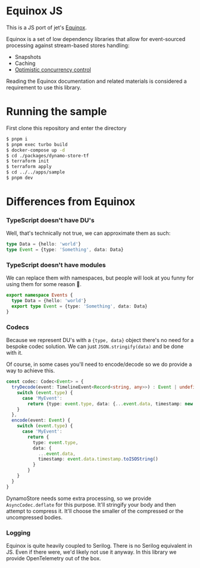 # Equinox JS

This is a JS port of jet's [Equinox](https://github.com/jet/equinox).

Equinox is a set of low dependency libraries that allow for event-sourced processing against stream-based stores handling:
* Snapshots
* Caching
* [Optimistic concurrency control](https://en.wikipedia.org/wiki/Optimistic_concurrency_control)

Reading the Equinox documentation and related materials is considered a requirement to use this library.

# Running the sample

First clone this repository and enter the directory

```sh
$ pnpm i
$ pnpm exec turbo build
$ docker-compose up -d
$ cd ./packages/dynamo-store-tf
$ terraform init
$ terraform apply
$ cd ../../apps/sample
$ pnpm dev
```

# Differences from Equinox

### TypeScript doesn't have DU's
Well, that's technically not true, we can approximate them as such:

```typescript
type Data = {hello: 'world'}
type Event = {type: 'Something', data: Data}
```

### TypeScript doesn't have modules

We can replace them with namespaces, but people will look at you funny for using them
for some reason 🤷.

```typescript
export namespace Events {
  type Data = {hello: 'world'}
  export type Event = {type: 'Something', data: Data}
}
```

### Codecs

Because we represent DU's with a `{type, data}` object there's no
need for a bespoke codec solution. We can just `JSON.stringify(data)`
and be done with it.

Of course, in some cases you'll need to encode/decode so we do provide
a way to achieve this.

```typescript
const codec: Codec<Event> = {
  tryDecode(event: TimelineEvent<Record<string, any>>) : Event | undefined {
    switch (event.type) {
      case 'MyEvent': 
        return {type: event.type, data: {...event.data, timestamp: new Date(event.data.timestamp)}}
    }
  },
  encode(event: Event) {
    switch (event.type) {
      case 'MyEvent': 
        return {
          type: event.type, 
          data: {
            ...event.data, 
            timestamp: event.data.timestamp.toISOString()
          }
        }
    }
  }
}
```

DynamoStore needs some extra processing, so we provide `AsyncCodec.deflate` for this purpose.
It'll stringify your body and then attempt to compress it. It'll choose the smaller
of the compressed or the uncompressed bodies.

### Logging

Equinox is quite heavily coupled to Serilog. There is no Serilog equivalent in
JS. Even if there were, we'd likely not use it anyway. In this 
library we provide OpenTelemetry out of the box.
